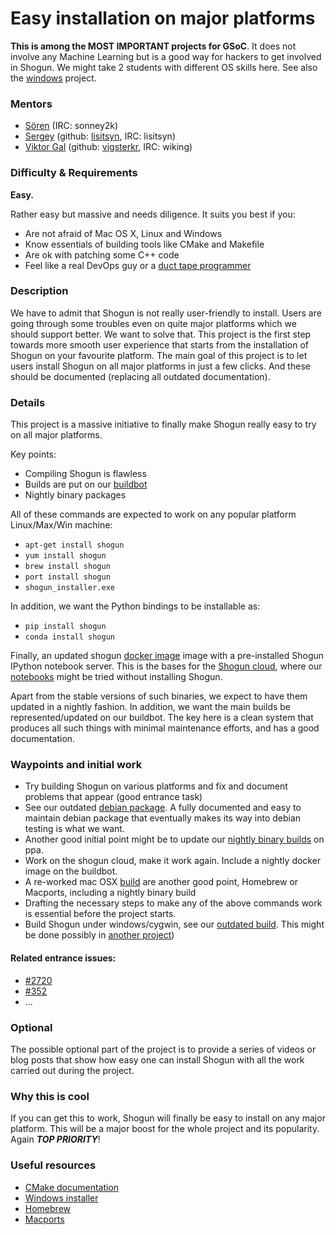 # Easy installation on major platforms
**This is among the MOST IMPORTANT projects for GSoC**. It does not involve any Machine Learning but is a good way for hackers to get involved in Shogun. We might take 2 students with different OS skills here.
See also the [windows](GSoC_2015_windows) project.

### Mentors
 * [Sören](https://github.com/shogun-toolbox/shogun/wiki/AUTHORS) (IRC: sonney2k)
 * [Sergey](Sergey%20Lisitsyn) (github: [lisitsyn](https://github.com/lisitsyn), IRC: lisitsyn)
 * [Viktor Gal](http://maeth.com/) (github: [vigsterkr](https://github.com/vigsterkr), IRC: wiking)

### Difficulty & Requirements

**Easy.**


Rather easy but massive and needs diligence.
It suits you best if you:

* Are not afraid of Mac OS X, Linux and Windows
* Know essentials of building tools like CMake and Makefile
* Are ok with patching some C++ code
* Feel like a real DevOps guy or a [duct tape programmer](http://www.joelonsoftware.com/items/2009/09/23.html)

### Description

We have to admit that Shogun is not really user-friendly to install. Users are going through some troubles even on quite major platforms which we should support better. We want to solve that. This project is the first step towards more smooth user experience that starts from the installation of Shogun on your favourite platform. The main goal of this project is to let users install Shogun on all major platforms in just a few clicks. And these should be documented (replacing all outdated documentation).

### Details

This project is a massive initiative to finally make Shogun really easy to try on all major platforms. 

Key points:
 * Compiling Shogun is flawless
 * Builds are put on our [buildbot](http://buildbot.shogun-toolbox.org/)
 * Nightly binary packages

All of these commands are expected to work on any popular platform Linux/Max/Win machine:
 * ```apt-get install shogun```
 * ```yum install shogun```
 * ```brew install shogun```
 * ```port install shogun```
 * ```shogun_installer.exe```

In addition, we want the Python bindings to be installable as:
 * ```pip install shogun```
 * ```conda install shogun```

Finally, an updated shogun [docker image](https://www.docker.com/) image with a pre-installed Shogun IPython notebook server. This is the bases for the [Shogun cloud](https://github.com/shogun-toolbox/shogun-cloud), where our [notebooks](http://www.shogun-toolbox.org/page/documentation/notebook) might be tried without installing Shogun.

Apart from the stable versions of such binaries, we expect to have them updated in a nightly fashion. In addition, we want the main builds be represented/updated on our buildbot. The key here is a clean system that produces all such things with minimal maintenance efforts, and has a good documentation.

### Waypoints and initial work
 * Try building Shogun on various platforms and fix and document problems that appear (good entrance task)
 * See our outdated [debian package](https://packages.debian.org/source/sid/shogun). A fully documented and easy to maintain debian package that eventually makes its way into debian testing is what we want.
 * Another good initial point might be to update our [nightly binary builds](https://launchpad.net/~shogun-daily/+archive/ubuntu/ppa) on ppa.
 * Work on the shogun cloud, make it work again. Include a nightly docker image on the buildbot.
 * A re-worked mac OSX [build](http://buildbot.shogun-toolbox.org/builders/osx2%20-%20modular_interfaces) are another good point, Homebrew or Macports, including a nightly binary build
 * Drafting the necessary steps to make any of the above commands work is essential before the project starts.
 * Build Shogun under windows/cygwin, see our [outdated build](http://buildbot.shogun-toolbox.org/builders/cyg1%20-%20libshogun). This might be done possibly in [another project](GSoC_2015_windows))

#### Related entrance issues:
 * [#2720](https://github.com/shogun-toolbox/shogun/issues/2720)
 * [#352](https://github.com/shogun-toolbox/shogun/issues/352)
 * ...

### Optional
The possible optional part of the project is to provide a series of videos or blog posts that show how easy one can install Shogun with all the work carried out during the project.

### Why this is cool
If you can get this to work, Shogun will finally be easy to install on any major platform. This will be a major boost for the whole project and its popularity. Again ***TOP PRIORITY***!

### Useful resources
* [CMake documentation](http://www.cmake.org/documentation/)
* [Windows installer](https://msdn.microsoft.com/en-us/library/cc185688(v=vs.85).aspx)
* [Homebrew](http://brew.sh/)
* [Macports](https://www.macports.org/)